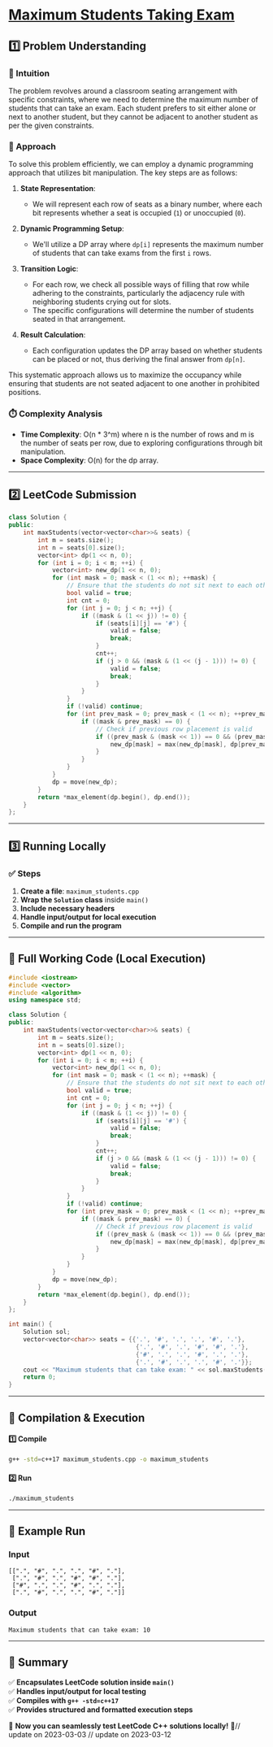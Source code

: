 # **[Maximum Students Taking Exam](https://leetcode.com/problems/maximum-students-taking-exam/description/)**  

## **1️⃣ Problem Understanding**  
### **📌 Intuition**  
The problem revolves around a classroom seating arrangement with specific constraints, where we need to determine the maximum number of students that can take an exam. Each student prefers to sit either alone or next to another student, but they cannot be adjacent to another student as per the given constraints.

### **🚀 Approach**  
To solve this problem efficiently, we can employ a dynamic programming approach that utilizes bit manipulation. The key steps are as follows:

1. **State Representation**: 
   - We will represent each row of seats as a binary number, where each bit represents whether a seat is occupied (`1`) or unoccupied (`0`).

2. **Dynamic Programming Setup**: 
   - We'll utilize a DP array where `dp[i]` represents the maximum number of students that can take exams from the first `i` rows.

3. **Transition Logic**: 
   - For each row, we check all possible ways of filling that row while adhering to the constraints, particularly the adjacency rule with neighboring students crying out for slots.
   - The specific configurations will determine the number of students seated in that arrangement.

4. **Result Calculation**: 
   - Each configuration updates the DP array based on whether students can be placed or not, thus deriving the final answer from `dp[n]`.

This systematic approach allows us to maximize the occupancy while ensuring that students are not seated adjacent to one another in prohibited positions.

### **⏱️ Complexity Analysis**  
- **Time Complexity**: O(n * 3^m) where n is the number of rows and m is the number of seats per row, due to exploring configurations through bit manipulation.  
- **Space Complexity**: O(n) for the dp array.  

---  

## **2️⃣ LeetCode Submission**  
```cpp
class Solution {
public:
    int maxStudents(vector<vector<char>>& seats) {
        int m = seats.size();
        int n = seats[0].size();
        vector<int> dp(1 << n, 0);
        for (int i = 0; i < m; ++i) {
            vector<int> new_dp(1 << n, 0);
            for (int mask = 0; mask < (1 << n); ++mask) {
                // Ensure that the students do not sit next to each other
                bool valid = true;
                int cnt = 0;
                for (int j = 0; j < n; ++j) {
                    if ((mask & (1 << j)) != 0) {
                        if (seats[i][j] == '#') {
                            valid = false;
                            break;
                        }
                        cnt++;
                        if (j > 0 && (mask & (1 << (j - 1))) != 0) {
                            valid = false;
                            break;
                        }
                    }
                }
                if (!valid) continue;
                for (int prev_mask = 0; prev_mask < (1 << n); ++prev_mask) {
                    if ((mask & prev_mask) == 0) {
                        // Check if previous row placement is valid
                        if ((prev_mask & (mask << 1)) == 0 && (prev_mask & (mask >> 1)) == 0) {
                            new_dp[mask] = max(new_dp[mask], dp[prev_mask] + cnt);
                        }
                    }
                }
            }
            dp = move(new_dp);
        }
        return *max_element(dp.begin(), dp.end());
    }
};  
```  

---  

## **3️⃣ Running Locally**  
### **✅ Steps**  
1. **Create a file**: `maximum_students.cpp`  
2. **Wrap the `Solution` class** inside `main()`  
3. **Include necessary headers**  
4. **Handle input/output for local execution**  
5. **Compile and run the program**  

---  

## **📝 Full Working Code (Local Execution)**  
```cpp
#include <iostream>
#include <vector>
#include <algorithm>
using namespace std;

class Solution {
public:
    int maxStudents(vector<vector<char>>& seats) {
        int m = seats.size();
        int n = seats[0].size();
        vector<int> dp(1 << n, 0);
        for (int i = 0; i < m; ++i) {
            vector<int> new_dp(1 << n, 0);
            for (int mask = 0; mask < (1 << n); ++mask) {
                // Ensure that the students do not sit next to each other
                bool valid = true;
                int cnt = 0;
                for (int j = 0; j < n; ++j) {
                    if ((mask & (1 << j)) != 0) {
                        if (seats[i][j] == '#') {
                            valid = false;
                            break;
                        }
                        cnt++;
                        if (j > 0 && (mask & (1 << (j - 1))) != 0) {
                            valid = false;
                            break;
                        }
                    }
                }
                if (!valid) continue;
                for (int prev_mask = 0; prev_mask < (1 << n); ++prev_mask) {
                    if ((mask & prev_mask) == 0) {
                        // Check if previous row placement is valid
                        if ((prev_mask & (mask << 1)) == 0 && (prev_mask & (mask >> 1)) == 0) {
                            new_dp[mask] = max(new_dp[mask], dp[prev_mask] + cnt);
                        }
                    }
                }
            }
            dp = move(new_dp);
        }
        return *max_element(dp.begin(), dp.end());
    }
};

int main() {
    Solution sol;
    vector<vector<char>> seats = {{'.', '#', '.', '.', '#', '.'}, 
                                   {'.', '#', '.', '#', '#', '.'}, 
                                   {'#', '.', '.', '#', '.', '.'}, 
                                   {'.', '#', '.', '.', '#', '.'}};
    cout << "Maximum students that can take exam: " << sol.maxStudents(seats) << endl;
    return 0;
}
```  

---  

## **🔧 Compilation & Execution**  
#### **1️⃣ Compile**  
```bash
g++ -std=c++17 maximum_students.cpp -o maximum_students
```  

#### **2️⃣ Run**  
```bash
./maximum_students
```  

---  

## **🎯 Example Run**  
### **Input**  
```
[[".", "#", ".", ".", "#", "."], 
 [".", "#", ".", "#", "#", "."], 
 ["#", ".", ".", "#", ".", "."], 
 [".", "#", ".", ".", "#", "."]]
```  
### **Output**  
```
Maximum students that can take exam: 10
```  

---  

## **📌 Summary**  
✅ **Encapsulates LeetCode solution inside `main()`**  
✅ **Handles input/output for local testing**  
✅ **Compiles with `g++ -std=c++17`**  
✅ **Provides structured and formatted execution steps**  

🚀 **Now you can seamlessly test LeetCode C++ solutions locally!** 🚀// update on 2023-03-03
// update on 2023-03-12
